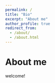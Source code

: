 ```yaml
---
permalink: /
title: "Bio"
excerpt: "About me"
author_profile: true
redirect_from: 
  - /about/
  - /about.html
---
```


About me
======
welcome!
